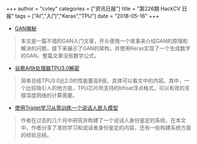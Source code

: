 +++
author = "cvley"
categories = ["资讯日报"]
title = "第226期 HackCV 日报"
tags = ["AI","入门","Keras","TPU"]
date = "2018-05-16"
+++

- [GAN揭秘](https://towardsdatascience.com/demystifying-generative-adversarial-networks-c076d8db8f44?from=hackcv&hmsr=hackcv.com&utm_medium=hackcv.com&utm_source=hackcv.com)

> 本文是一篇不错的GAN入门文章，开头使用一个故事来介绍GAN的原理和解决的问题，接下来展示了GAN的架构，并使用Keras实现了一个生成数字的GAN。整篇文章没有数学公式。

- [谷歌AI协处理器TPU3.0解密](https://www.nextplatform.com/2018/05/10/tearing-apart-googles-tpu-3-0-ai-coprocessor/?from=hackcv&hmsr=hackcv.com&utm_medium=hackcv.com&utm_source=hackcv.com)

> 简单总结TPU3.0比2.0的性能要高8倍，具体可以看文中的内容。其中，一个比较吸引人的地方是，TPU芯片所支持的bfloat浮点格式，可以有效的支撑深度网络的计算需要。

- [使用Triplet学习从零训练一个说话人嵌入模型](https://blog.goodaudience.com/training-a-speaker-embedding-from-scratch-24baf990ccf?from=hackcv&hmsr=hackcv.com&utm_medium=hackcv.com&utm_source=hackcv.com)

> 作者在过去的几个月中研究并构建了一个说话人身份鉴定的系统，在本文中，作者分享了准则学习和说话者身份鉴定的内容，还有一些构建系统方面的经验总结。

